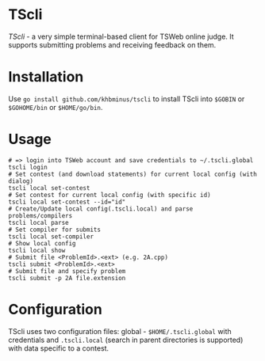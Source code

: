 # TScli

*TScli* - a very simple terminal-based client for TSWeb online judge. It supports submitting problems and receiving
feedback on them.

# Installation

Use `go install github.com/khbminus/tscli` to install TScli into `$GOBIN` or `$GOHOME/bin` or `$HOME/go/bin`.

# Usage

```shell
# => login into TSWeb account and save credentials to ~/.tscli.global
tscli login
# Set contest (and download statements) for current local config (with dialog)
tscli local set-contest
# Set contest for current local config (with specific id)
tscli local set-contest --id="id"
# Create/Update local config(.tscli.local) and parse problems/compilers
tscli local parse
# Set compiler for submits  
tscli local set-compiler
# Show local config
tscli local show
# Submit file <ProblemId>.<ext> (e.g. 2A.cpp)
tscli submit <ProblemId>.<ext>
# Submit file and specify problem
tscli submit -p 2A file.extension
```

# Configuration

TScli uses two configuration files: global - `$HOME/.tscli.global` with credentials and `.tscli.local` (search in parent
directories is supported) with data specific to a contest. 
